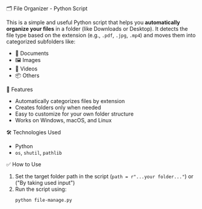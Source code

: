 🗂️ File Organizer - Python Script

This is a simple and useful Python script that helps you **automatically organize your files** in a folder (like Downloads or Desktop). It detects the file type based on the extension (e.g., `.pdf`, `.jpg`, `.mp4`) and moves them into categorized subfolders like:

- 📄 Documents
- 🖼️ Images
- 🎥 Videos
- 📦 Others

🚀 Features
- Automatically categorizes files by extension
- Creates folders only when needed
- Easy to customize for your own folder structure
- Works on Windows, macOS, and Linux

🛠️ Technologies Used
- Python
- `os`, `shutil`, `pathlib`

✅ How to Use
1. Set the target folder path in the script (`path = r"...your folder..."`) or ("By taking used input")
2. Run the script using:  
   ```bash
   python file-manage.py
